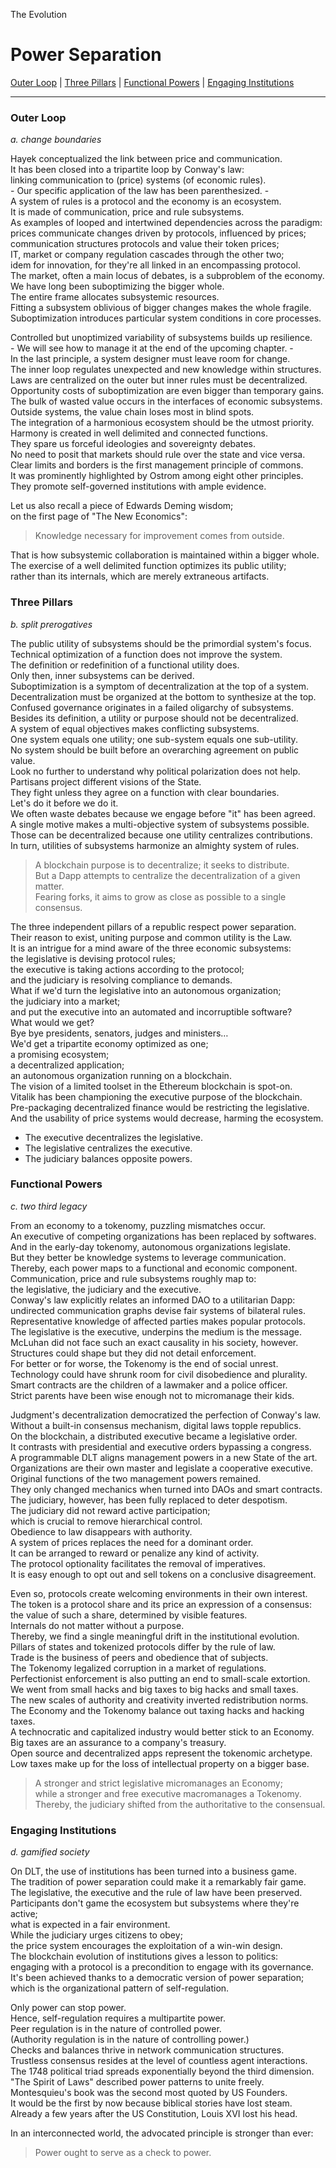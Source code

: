 The Evolution

# Power Separation

[Outer Loop](./05_power_separation.md#outer-loop) | 
[Three Pillars](./05_power_separation.md#three-pillars) | 
[Functional Powers](./05_power_separation.md#functional-powers) | 
[Engaging Institutions](./05_power_separation.md#engaging-institutions) 

---

### Outer Loop

*a. change boundaries*

Hayek conceptualized the link between price and communication.\
It has been closed into a tripartite loop by Conway's law:\
linking communication to (price) systems (of economic rules).\
\- Our specific application of the law has been parenthesized. -\
A system of rules is a protocol and the economy is an ecosystem.\
It is made of communication, price and rule subsystems.\
As examples of looped and intertwined dependencies across the paradigm:\
prices communicate changes driven by protocols, influenced by prices;\
communication structures protocols and value their token prices;\
IT, market or company regulation cascades through the other two;\
idem for innovation, for they're all linked in an encompassing protocol.\
The market, often a main locus of debates, is a subproblem of the economy.\
We have long been suboptimizing the bigger whole.\
The entire frame allocates subsystemic resources.\
Fitting a subsystem oblivious of bigger changes makes the whole fragile.\
Suboptimization introduces particular system conditions in core processes.

Controlled but unoptimized variability of subsystems builds up resilience.\
\- We will see how to manage it at the end of the upcoming chapter. -\
In the last principle, a system designer must leave room for change.\
The inner loop regulates unexpected and new knowledge within structures.\
Laws are centralized on the outer but inner rules must be decentralized.\
Opportunity costs of suboptimization are even bigger than temporary gains.\
The bulk of wasted value occurs in the interfaces of economic subsystems.\
Outside systems, the value chain loses most in blind spots.\
The integration of a harmonious ecosystem should be the utmost priority.\
Harmony is created in well delimited and connected functions.\
They spare us forceful ideologies and sovereignty debates.\
No need to posit that markets should rule over the state and vice versa.\
Clear limits and borders is the first management principle of commons.\
It was prominently highlighted by Ostrom among eight other principles.\
They promote self-governed institutions with ample evidence.

Let us also recall a piece of Edwards Deming wisdom;\
on the first page of "The New Economics":
>   Knowledge necessary for improvement comes from outside.

That is how subsystemic collaboration is maintained within a bigger whole.\
The exercise of a well delimited function optimizes its public utility;\
rather than its internals, which are merely extraneous artifacts.

### Three Pillars

*b. split prerogatives*

The public utility of subsystems should be the primordial system's focus.\
Technical optimization of a function does not improve the system.\
The definition or redefinition of a functional utility does.\
Only then, inner subsystems can be derived.\
Suboptimization is a symptom of decentralization at the top of a system.\
Decentralization must be organized at the bottom to synthesize at the top.\
Confused governance originates in a failed oligarchy of subsystems.\
Besides its definition, a utility or purpose should not be decentralized.\
A system of equal objectives makes conflicting subsystems.\
One system equals one utility; one sub-system equals one sub-utility.\
No system should be built before an overarching agreement on public value.\
Look no further to understand why political polarization does not help.\
Partisans project different visions of the State.\
They fight unless they agree on a function with clear boundaries.\
Let's do it before we do it.\
We often waste debates because we engage before "it" has been agreed.\
A single motive makes a multi-objective system of subsystems possible.\
Those can be decentralized because one utility centralizes contributions.\
In turn, utilities of subsystems harmonize an almighty system of rules.

> A blockchain purpose is to decentralize; it seeks to distribute.\
But a Dapp attempts to centralize the decentralization of a given matter.\
Fearing forks, it aims to grow as close as possible to a single consensus.

The three independent pillars of a republic respect power separation.\
Their reason to exist, uniting purpose and common utility is the Law.\
It is an intrigue for a mind aware of the three economic subsystems:\
the legislative is devising protocol rules;\
the executive is taking actions according to the protocol;\
and the judiciary is resolving compliance to demands.\
What if we'd turn the legislative into an autonomous organization;\
the judiciary into a market;\
and put the executive into an automated and incorruptible software?\
What would we get?\
Bye bye presidents, senators, judges and ministers…\
We'd get a tripartite economy optimized as one;\
a promising ecosystem;\
a decentralized application;\
an autonomous organization running on a blockchain.\
The vision of a limited toolset in the Ethereum blockchain is spot-on.\
Vitalik has been championing the executive purpose of the blockchain.\
Pre-packaging decentralized finance would be restricting the legislative.\
And the usability of price systems would decrease, harming the ecosystem.

- The executive decentralizes the legislative.
- The legislative centralizes the executive.
- The judiciary balances opposite powers.

### Functional Powers

*c. two third legacy*

From an economy to a tokenomy, puzzling mismatches occur.\
An executive of competing organizations has been replaced by softwares.\
And in the early-day tokenomy, autonomous organizations legislate.\
But they better be knowledge systems to leverage communication.\
Thereby, each power maps to a functional and economic component.\
Communication, price and rule subsystems roughly map to:\
the legislative, the judiciary and the executive.\
Conway's law explicitly relates an informed DAO to a utilitarian Dapp:\
undirected communication graphs devise fair systems of bilateral rules.\
Representative knowledge of affected parties makes popular protocols.\
The legislative is the executive, underpins the medium is the message.\
McLuhan did not face such an exact causality in his society, however.\
Structures could shape but they did not detail enforcement.\
For better or for worse, the Tokenomy is the end of social unrest.\
Technology could have shrunk room for civil disobedience and plurality.\
Smart contracts are the children of a lawmaker and a police officer.\
Strict parents have been wise enough not to micromanage their kids.

Judgment's decentralization democratized the perfection of Conway's law.\
Without a built-in consensus mechanism, digital laws topple republics.\
On the blockchain, a distributed executive became a legislative order.\
It contrasts with presidential and executive orders bypassing a congress.\
A programmable DLT aligns management powers in a new State of the art.\
Organizations are their own master and legislate a cooperative executive.\
Original functions of the two management powers remained.\
They only changed mechanics when turned into DAOs and smart contracts.\
The judiciary, however, has been fully replaced to deter despotism.\
The judiciary did not reward active participation;\
which is crucial to remove hierarchical control.\
Obedience to law disappears with authority.\
A system of prices replaces the need for a dominant order.\
It can be arranged to reward or penalize any kind of activity.\
The protocol optionality facilitates the removal of imperatives.\
It is easy enough to opt out and sell tokens on a conclusive disagreement.

Even so, protocols create welcoming environments in their own interest.\
The token is a protocol share and its price an expression of a consensus:\
the value of such a share, determined by visible features.\
Internals do not matter without a purpose.\
Thereby, we find a single meaningful drift in the institutional evolution.\
Pillars of states and tokenized protocols differ by the rule of law.\
Trade is the business of peers and obedience that of subjects.\
The Tokenomy legalized corruption in a market of regulations.\
Perfectionist enforcement is also putting an end to small-scale extortion.\
We went from small hacks and big taxes to big hacks and small taxes.\
The new scales of authority and creativity inverted redistribution norms.\
The Economy and the Tokenomy balance out taxing hacks and hacking taxes.\
A technocratic and capitalized industry would better stick to an Economy.\
Big taxes are an assurance to a company's treasury.\
Open source and decentralized apps represent the tokenomic archetype.\
Low taxes make up for the loss of intellectual property on a bigger base.

> A stronger and strict legislative micromanages an Economy;\
while a stronger and free executive macromanages a Tokenomy.\
Thereby, the judiciary shifted from the authoritative to the consensual.

### Engaging Institutions

*d. gamified society*

On DLT, the use of institutions has been turned into a business game.\
The tradition of power separation could make it a remarkably fair game.\
The legislative, the executive and the rule of law have been preserved.\
Participants don't game the ecosystem but subsystems where they're active;\
what is expected in a fair environment.\
While the judiciary urges citizens to obey;\
the price system encourages the exploitation of a win-win design.\
The blockchain evolution of institutions gives a lesson to politics:\
engaging with a protocol is a precondition to engage with its governance.\
It's been achieved thanks to a democratic version of power separation;\
which is the organizational pattern of self-regulation.

Only power can stop power.\
Hence, self-regulation requires a multipartite power.\
Peer regulation is in the nature of controlled power.\
(Authority regulation is in the nature of controlling power.)\
Checks and balances thrive in network communication structures.\
Trustless consensus resides at the level of countless agent interactions.\
The 1748 political triad spreads exponentially beyond the third dimension.\
"The Spirit of Laws" described power patterns to unite freely.\
Montesquieu's book was the second most quoted by US Founders.\
It would be the first by now because biblical stories have lost steam.\
Already a few years after the US Constitution, Louis XVI lost his head.

In an interconnected world, the advocated principle is stronger than ever:
> Power ought to serve as a check to power.

